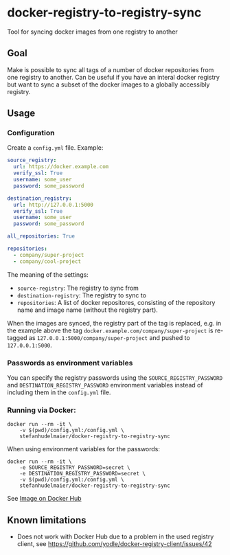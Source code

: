 # docker-registry-to-registry-sync

Tool for syncing docker images from one registry to another

## Goal

Make is possible to sync all tags of a number of docker repositories
from one registry to another. Can be useful if you have an interal docker
registry but want to sync a subset of the docker images to a globally 
accessibly registry.

## Usage

### Configuration

Create a `config.yml` file. Example:

```yaml
source_registry:
  url: https://docker.example.com
  verify_ssl: True
  username: some_user
  password: some_password

destination_registry:
  url: http://127.0.0.1:5000
  verify_ssl: True
  username: some_user
  password: some_password

all_repositories: True

repositories:
  - company/super-project
  - company/cool-project
```

The meaning of the settings:

* `source-registry`: The registry to sync from
* `destination-registry`: The registry to sync to
* `repositories`: A list of docker repositores, consisting of the repository name
  and image name (without the registry part).
  
When the images are synced, the registry part of the tag is replaced, e.g.
in the example above the tag `docker.example.com/company/super-project` is
re-tagged as `127.0.0.1:5000/company/super-project` and pushed to `127.0.0.1:5000`.

### Passwords as environment variables

You can specify the registry passwords using the `SOURCE_REGISTRY_PASSWORD` 
and `DESTINATION_REGISTRY_PASSWORD` environment variables instead of 
including them in the `config.yml` file.

### Running via Docker:

```
docker run --rm -it \
    -v $(pwd)/config.yml:/config.yml \
    stefanhudelmaier/docker-registry-to-registry-sync
```

When using environment variables for the passwords:

```
docker run --rm -it \
    -e SOURCE_REGISTRY_PASSWORD=secret \
    -e DESTINATION_REGISTRY_PASSWORD=secret \
    -v $(pwd)/config.yml:/config.yml \
    stefanhudelmaier/docker-registry-to-registry-sync
```

See [Image on Docker Hub](https://hub.docker.com/r/stefanhudelmaier/docker-registry-to-registry-sync/)

## Known limitations

* Does not work with Docker Hub due to a problem in the used registry client, see https://github.com/yodle/docker-registry-client/issues/42
